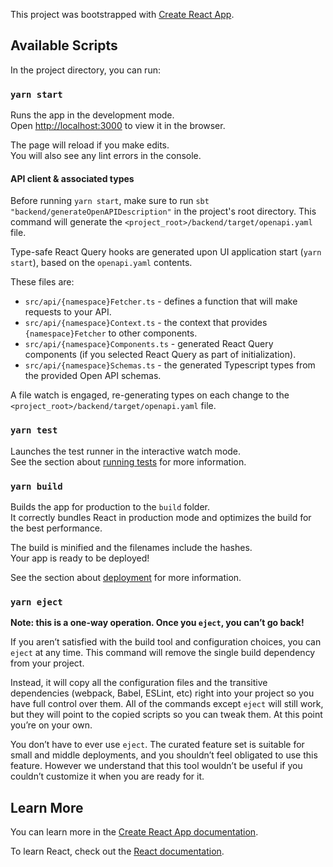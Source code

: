 This project was bootstrapped with [Create React App](https://github.com/facebook/create-react-app).

## Available Scripts

In the project directory, you can run:

### `yarn start`

Runs the app in the development mode.<br />
Open [http://localhost:3000](http://localhost:3000) to view it in the browser.

The page will reload if you make edits.<br />
You will also see any lint errors in the console.

#### API client & associated types

Before running `yarn start`, make sure to run `sbt "backend/generateOpenAPIDescription"` in the project's root directory. This command will generate the `<project_root>/backend/target/openapi.yaml` file.

Type-safe React Query hooks are generated upon UI application start (`yarn start`), based on the `openapi.yaml` contents.

These files are:

- `src/api/{namespace}Fetcher.ts` - defines a function that will make requests to your API.
- `src/api/{namespace}Context.ts` - the context that provides `{namespace}Fetcher` to other components.
- `src/api/{namespace}Components.ts` - generated React Query components (if you selected React Query as part of initialization).
- `src/api/{namespace}Schemas.ts` - the generated Typescript types from the provided Open API schemas.

A file watch is engaged, re-generating types on each change to the `<project_root>/backend/target/openapi.yaml` file.

### `yarn test`

Launches the test runner in the interactive watch mode.<br />
See the section about [running tests](https://facebook.github.io/create-react-app/docs/running-tests) for more information.

### `yarn build`

Builds the app for production to the `build` folder.<br />
It correctly bundles React in production mode and optimizes the build for the best performance.

The build is minified and the filenames include the hashes.<br />
Your app is ready to be deployed!

See the section about [deployment](https://facebook.github.io/create-react-app/docs/deployment) for more information.

### `yarn eject`

**Note: this is a one-way operation. Once you `eject`, you can’t go back!**

If you aren’t satisfied with the build tool and configuration choices, you can `eject` at any time. This command will remove the single build dependency from your project.

Instead, it will copy all the configuration files and the transitive dependencies (webpack, Babel, ESLint, etc) right into your project so you have full control over them. All of the commands except `eject` will still work, but they will point to the copied scripts so you can tweak them. At this point you’re on your own.

You don’t have to ever use `eject`. The curated feature set is suitable for small and middle deployments, and you shouldn’t feel obligated to use this feature. However we understand that this tool wouldn’t be useful if you couldn’t customize it when you are ready for it.

## Learn More

You can learn more in the [Create React App documentation](https://facebook.github.io/create-react-app/docs/getting-started).

To learn React, check out the [React documentation](https://reactjs.org/).
